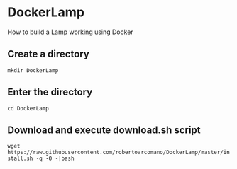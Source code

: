 # DockerLamp
How to build a Lamp working using Docker

## Create a directory
```mkdir DockerLamp```

## Enter the directory
```cd DockerLamp```

## Download and execute download.sh script
```wget https://raw.githubusercontent.com/robertoarcomano/DockerLamp/master/install.sh -q -O -|bash```
